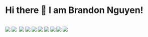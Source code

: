 # Hi there 👋 I am Brandon Nguyen!

<br />
<div>
<img src="https://img.shields.io/badge/-javascript-F7DF1E?&style=for-the-badge&logo=javascript&logoColor=black" />
<img src="https://img.shields.io/badge/-ReactJS-grey?&style=for-the-badge&logo=react&logoColor=61DAFB" />
<img scr="https://img.shields.io/badge/Next-black?style=for-the-badge&logo=next.js&logoColor=white" />
<img src="https://img.shields.io/badge/HTML5-E34F26?style=for-the-badge&logo=html5&logoColor=white" />
<img src="https://img.shields.io/badge/-css3-1572B6?&style=for-the-badge&logo=css3&logoColor=white" />
<img src="https://img.shields.io/badge/Tailwind-38B2AC?style=for-the-badge&logo=tailwind-css&logoColor=white" />
<img src="https://img.shields.io/badge/-VSCode-007ACC?&style=for-the-badge&logo=visual-studio-code&logoColor=white" />
<img src="https://img.shields.io/badge/-Git-F05032?&style=for-the-badge&logo=git&logoColor=white" /> 
<img src="https://img.shields.io/badge/github-%23121011.svg?style=for-the-badge&logo=github&logoColor=white" />
<img src="https://img.shields.io/badge/Canva-%2300C4CC.svg?style=for-the-badge&logo=Canva&logoColor=white" />
<img src="https://img.shields.io/badge/python-%23F24E1E.svg?style=for-the-badge&logo=python&logoColor=white" />
  </div>
